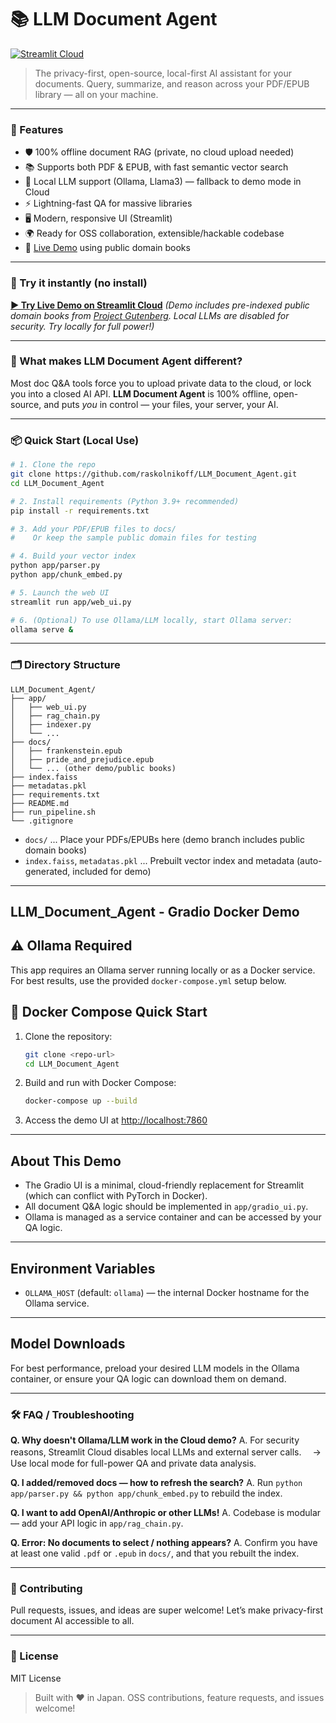 # 📚 LLM Document Agent

[![Streamlit Cloud](https://static.streamlit.io/badges/streamlit_badge_black_white.svg)](https://llmdocumentagent-j7vpndghp2wayqvnfeo2ac.streamlit.app/)

> The privacy-first, open-source, local-first AI assistant for your documents.
> Query, summarize, and reason across your PDF/EPUB library — all on your machine.

---

### 🚀 Features

* 🛡️ 100% offline document RAG (private, no cloud upload needed)
* 📚 Supports both PDF & EPUB, with fast semantic vector search
* 🤖 Local LLM support (Ollama, Llama3) — fallback to demo mode in Cloud
* ⚡ Lightning-fast QA for massive libraries
* 🖥️ Modern, responsive UI (Streamlit)
* 🌍 Ready for OSS collaboration, extensible/hackable codebase
* 🔗 [Live Demo](https://llmdocumentagent-j7vpndghp2wayqvnfeo2ac.streamlit.app/) using public domain books

---

### 🌟 Try it instantly (no install)

**[▶️ Try Live Demo on Streamlit Cloud](https://llmdocumentagent-j7vpndghp2wayqvnfeo2ac.streamlit.app/)**
*(Demo includes pre-indexed public domain books from [Project Gutenberg](https://www.gutenberg.org/). Local LLMs are disabled for security. Try locally for full power!)*

---

### 📖 What makes LLM Document Agent different?

Most doc Q\&A tools force you to upload private data to the cloud, or lock you into a closed AI API.
**LLM Document Agent** is 100% offline, open-source, and puts *you* in control — your files, your server, your AI.

---

### 📦 Quick Start (Local Use)

```bash
# 1. Clone the repo
git clone https://github.com/raskolnikoff/LLM_Document_Agent.git
cd LLM_Document_Agent

# 2. Install requirements (Python 3.9+ recommended)
pip install -r requirements.txt

# 3. Add your PDF/EPUB files to docs/
#    Or keep the sample public domain files for testing

# 4. Build your vector index
python app/parser.py
python app/chunk_embed.py

# 5. Launch the web UI
streamlit run app/web_ui.py

# 6. (Optional) To use Ollama/LLM locally, start Ollama server:
ollama serve &
```

---

### 🗂️ Directory Structure

```
LLM_Document_Agent/
├── app/
│   ├── web_ui.py
│   ├── rag_chain.py
│   ├── indexer.py
│   └── ...
├── docs/
│   ├── frankenstein.epub
│   ├── pride_and_prejudice.epub
│   └── ... (other demo/public books)
├── index.faiss
├── metadatas.pkl
├── requirements.txt
├── README.md
├── run_pipeline.sh
└── .gitignore
```

* `docs/` ... Place your PDFs/EPUBs here (demo branch includes public domain books)
* `index.faiss`, `metadatas.pkl` ... Prebuilt vector index and metadata (auto-generated, included for demo)

---
## LLM\_Document\_Agent - Gradio Docker Demo

## ⚠️ Ollama Required

This app requires an Ollama server running locally or as a Docker service. For best results, use the provided `docker-compose.yml` setup below.

## 🐳 Docker Compose Quick Start

1. Clone the repository:

   ```sh
   git clone <repo-url>
   cd LLM_Document_Agent
   ```
2. Build and run with Docker Compose:

   ```sh
   docker-compose up --build
   ```
3. Access the demo UI at [http://localhost:7860](http://localhost:7860)

---

## About This Demo

* The Gradio UI is a minimal, cloud-friendly replacement for Streamlit (which can conflict with PyTorch in Docker).
* All document Q\&A logic should be implemented in `app/gradio_ui.py`.
* Ollama is managed as a service container and can be accessed by your QA logic.

---

## Environment Variables

* `OLLAMA_HOST` (default: `ollama`) — the internal Docker hostname for the Ollama service.

---

## Model Downloads

For best performance, preload your desired LLM models in the Ollama container, or ensure your QA logic can download them on demand.

---

### 🛠️ FAQ / Troubleshooting

**Q. Why doesn't Ollama/LLM work in the Cloud demo?**
A. For security reasons, Streamlit Cloud disables local LLMs and external server calls.
　→ Use local mode for full-power QA and private data analysis.

**Q. I added/removed docs — how to refresh the search?**
A. Run `python app/parser.py && python app/chunk_embed.py` to rebuild the index.

**Q. I want to add OpenAI/Anthropic or other LLMs!**
A. Codebase is modular — add your API logic in `app/rag_chain.py`.

**Q. Error: No documents to select / nothing appears?**
A. Confirm you have at least one valid `.pdf` or `.epub` in `docs/`, and that you rebuilt the index.

---

### 🤝 Contributing

Pull requests, issues, and ideas are super welcome!
Let’s make privacy-first document AI accessible to all.

---

### 📖 License

MIT License

> Built with ❤️ in Japan.
> OSS contributions, feature requests, and issues welcome!
